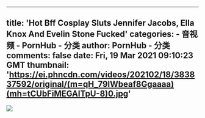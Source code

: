 
---
title: 'Hot Bff Cosplay Sluts Jennifer Jacobs, Ella Knox And Evelin Stone Fucked'
categories: 
    - 音视频
    - PornHub - 分类
author: PornHub - 分类
comments: false
date: Fri, 19 Mar 2021 09:10:23 GMT
thumbnail: 'https://ei.phncdn.com/videos/202102/18/383837592/original/(m=qH_79IWbeaf8Ggaaaa)(mh=tCUbFiMEGAITpU-8)0.jpg'
---

<div>   
<img src="https://ei.phncdn.com/videos/202102/18/383837592/original/(m=qH_79IWbeaf8Ggaaaa)(mh=tCUbFiMEGAITpU-8)0.jpg" referrerpolicy="no-referrer">  
</div>
            